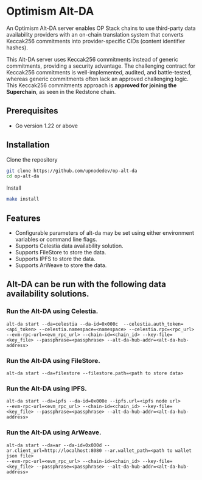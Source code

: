 # Optimism Alt-DA
An Optimism Alt-DA server enables OP Stack chains to use third-party data availability providers with an on-chain translation system that converts Keccak256 commitments into provider-specific CIDs (content identifier hashes).

This Alt-DA server uses Keccak256 commitments instead of generic commitments, providing a security advantage. The challenging contract for Keccak256 commitments is well-implemented, audited, and battle-tested, whereas generic commitments often lack an approved challenging logic. This Keccak256 commitments approach is **approved for joining the Superchain**, as seen in the Redstone chain.

## Prerequisites

- Go version 1.22 or above

## Installation
Clone the repository
```bash
git clone https://github.com/upnodedev/op-alt-da
cd op-alt-da
```
Install
```bash
make install
```
## Features
- Configurable parameters of alt-da may be set using either environment variables or command line flags.
- Supports Celestia data availability solution.
- Supports FileStore to store the data.
- Supports IPFS to store the data.
- Supports ArWeave to store the data.

## Alt-DA can be run with the following data availability solutions.

### Run the Alt-DA using Celestia. 
```shell 
alt-da start --da=celestia --da-id=0x000c  --celestia.auth_token=<api_token> --celestia.namespace=<namespace> --celestia.rpc=<rpc_url> 
--evm-rpc-url=<evm_rpc_url> --chain-id=<chain_id> --key-file=<key_file> --passphrase=<passphrase> --alt-da-hub-addr=<alt-da-hub-address>
```

### Run the Alt-DA using FileStore. 
```shell
alt-da start --da=filestore --filestore.path=<path to store data>
```

### Run the Alt-DA using IPFS. 
```shell
alt-da start --da=ipfs --da-id=0x000e --ipfs.url=<ipfs node url>
--evm-rpc-url=<evm_rpc_url> --chain-id=<chain_id> --key-file=<key_file> --passphrase=<passphrase> --alt-da-hub-addr=<alt-da-hub-address>
```

### Run the Alt-DA using ArWeave. 
```shell
alt-da start --da=ar --da-id=0x000d --ar.client_url=http://localhost:8080 --ar.wallet_path=<path to wallet json file>
--evm-rpc-url=<evm_rpc_url> --chain-id=<chain_id> --key-file=<key_file> --passphrase=<passphrase> --alt-da-hub-addr=<alt-da-hub-address>
```
